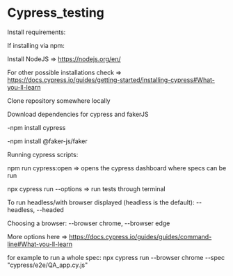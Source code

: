 # Cypress_testing

Install requirements:

If installing via npm:

Install NodeJS => https://nodejs.org/en/

For other possible installations check => https://docs.cypress.io/guides/getting-started/installing-cypress#What-you-ll-learn

Clone repository somewhere locally

Download dependencies for cypress and fakerJS

-npm install cypress

-npm install @faker-js/faker

Running cypress scripts:

npm run cypress:open => opens the cypress dashboard where specs can be run

npx cypress run --options => run tests through terminal

To run headless/with browser displayed (headless is the default):
--headless, --headed

Choosing a browser:
--browser chrome, --browser edge

More options here => https://docs.cypress.io/guides/guides/command-line#What-you-ll-learn

for example to run a whole spec:
npx cypress run --browser chrome --spec "cypress/e2e/QA_app.cy.js"
